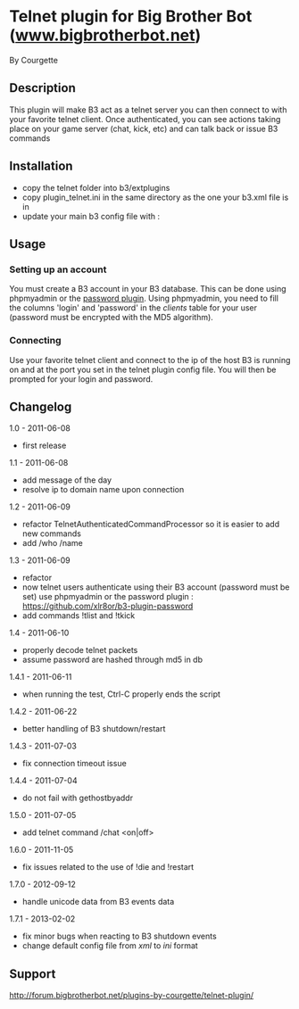 Telnet plugin for Big Brother Bot (www.bigbrotherbot.net)
=========================================================

By Courgette


Description
-----------

This plugin will make B3 act as a telnet server you can then connect to with
your favorite telnet client.
Once authenticated, you can see actions taking place on your game server (chat, 
kick, etc) and can talk back or issue B3 commands



Installation
------------

 * copy the telnet folder into b3/extplugins
 * copy plugin_telnet.ini in the same directory as the one your b3.xml file is in
 * update your main b3 config file with :

<plugin name="telnet" config="@conf/plugin_telnet.ini"/>


Usage
-----


### Setting up an account

You must create a B3 account in your B3 database. This can be done using phpmyadmin or the
[password plugin](https://github.com/xlr8or/b3-plugin-password).
Using phpmyadmin, you need to fill the columns 'login' and 'password' in the _clients_ table for your user (password
must be encrypted with the MD5 algorithm).


### Connecting

Use your favorite telnet client and connect to the ip of the host B3 is running on and at the port you set in the
telnet plugin config file.
You will then be prompted for your login and password.



Changelog
---------

1.0 - 2011-06-08
  * first release
  
1.1 - 2011-06-08
  * add message of the day
  * resolve ip to domain name upon connection

1.2 - 2011-06-09
  * refactor TelnetAuthenticatedCommandProcessor so it is easier to add new commands
  * add /who /name

1.3 - 2011-06-09
  * refactor
  * now telnet users authenticate using their B3 account (password must be set) 
    use phpmyadmin or the password plugin : https://github.com/xlr8or/b3-plugin-password
  * add commands !tlist and !tkick

1.4 - 2011-06-10
  * properly decode telnet packets
  * assume password are hashed through md5 in db

1.4.1 - 2011-06-11
  * when running the test, Ctrl-C properly ends the script

1.4.2 - 2011-06-22
  * better handling of B3 shutdown/restart

1.4.3 - 2011-07-03
  * fix connection timeout issue
  
1.4.4 - 2011-07-04
  * do not fail with gethostbyaddr
  
1.5.0 - 2011-07-05
  * add telnet command /chat <on|off>

1.6.0 - 2011-11-05
  * fix issues related to the use of !die and !restart

1.7.0 - 2012-09-12
  * handle unicode data from B3 events data

1.7.1 - 2013-02-02
  * fix minor bugs when reacting to B3 shutdown events
  * change default config file from _xml_ to _ini_ format


Support
-------

http://forum.bigbrotherbot.net/plugins-by-courgette/telnet-plugin/
